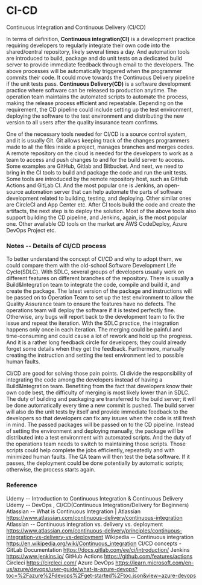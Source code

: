 # CI-CD
Continuous Integration and Continuous Delivery (CI/CD)

In terms of definition, **Continuous integration(CI)** is a development practice requiring developers to regularly integrate their own code into the shared/central repository, likely several times a day. And automation tools are introduced to build, package and do unit tests on a dedicated build server to provide immediate feedback through email to the developers. The above processes will be automatically triggered when the programmer commits their code. It could move towards the Continuous Delivery pipeline if the unit tests pass. **Continuous Delivery(CD)** is a software development practice where software can be released to production anytime. The operation team maintains the automated scripts to automate the process, making the release process efficient and repeatable. Depending on the requirement, the CD pipeline could include setting up the test environment, deploying the software to the test environment and distributing the new version to all users after the quality insurance team confirms.

One of the necessary tools needed for CI/CD is a source control system, and it is usually Git. Git allows keeping track of the changes programmers made to all the files inside a project, manages branches and merges codes. A remote repository on the cloud is needed for the developers to work as a team to access and push changes to and for the build server to access. Some examples are GitHub, Gitlab and Bitbucket. And next, we need to bring in the CI tools to build and package the code and run the unit tests. Some tools are introduced by the remote repository host, such as GitHub Actions and GitLab CI. And the most popular one is Jenkins, an open-source automation server that can help automate the parts of software development related to building, testing, and deploying. Other similar ones are CircleCI and App Center etc. After CI tools build the code and create the artifacts, the next step is to deploy the solution. Most of the above tools also support building the CD pipeline, and Jenkins, again, is the most popular one. Other available CD tools on the market are AWS CodeDeploy, Azure DevOps Project etc.


### Notes -- Details of CI/CD process

To better understand the concept of CI/CD and why to adopt them, we could compare them with the old-school Software Development Life Cycle(SDLC). With SDLC, several groups of developers usually work on different features on different branches of the repository. There is usually a Build&Integration team to integrate the code, compile and build it, and create the package. The latest version of the package and instructions will be passed on to Operation Team to set up the test environment to allow the Quality Assurance team to ensure the features have no defects. The operations team will deploy the software if it is tested perfectly fine. Otherwise, any bugs will report back to the development team to fix the issue and repeat the iteration. With the SDLC practice, the integration happens only once in each iteration. The merging could be painful and time-consuming and could cause a lot of rework and hold up the progress. And it is a rather long feedback circle for developers; they could already forget some details when they get the feedback. Furthermore, manually creating the instruction and setting the test environment led to possible human faults. 

CI/CD are good for solving those pain points. CI divide the responsibility of integrating the code among the developers instead of having a Build&Integration team. Benefiting from the fact that developers know their own code best, the difficulty of merging is most likely lower than in SDLC. The duty of building and packaging are transferred to the build server; it will be done automatically every time a new commit is pushed. The build server will also do the unit tests by itself and provide immediate feedback to the developers so that developers can fix any issues when the code is still fresh in mind. The passed packages will be passed on to the CD pipeline. Instead of setting the environment and deploying manually, the package will be distributed into a test environment with automated scripts. And the duty of the operations team needs to switch to maintaining those scripts. Those scripts could help complete the jobs efficiently, repeatedly and with minimized human faults. The QA team will then test the beta software. If it passes, the deployment could be done potentially by automatic scripts; otherwise, the process starts again.


### Reference

Udemy -- Introduction to Continuous Integration & Continuous Delivery
Udemy -- DevOps , CI/CD(Continuous Integration/Delivery for Beginners)
Atlassian -- What is Continuous Integration | Atlassian  https://www.atlassian.com/continuous-delivery/continuous-integration
Atlassian -- Continuous integration vs. delivery vs. deployment https://www.atlassian.com/continuous-delivery/principles/continuous-integration-vs-delivery-vs-deployment
Wikipedia -- Continuous integration https://en.wikipedia.org/wiki/Continuous_integration
CI/CD concepts - GitLab Documentation   https://docs.gitlab.com/ee/ci/introduction/
Jenkins https://www.jenkins.io/
GitHub Actions https://github.com/features/actions
Circleci https://circleci.com/
Azure DevOps https://learn.microsoft.com/en-us/azure/devops/user-guide/what-is-azure-devops?toc=%2Fazure%2Fdevops%2Fget-started%2Ftoc.json&view=azure-devops